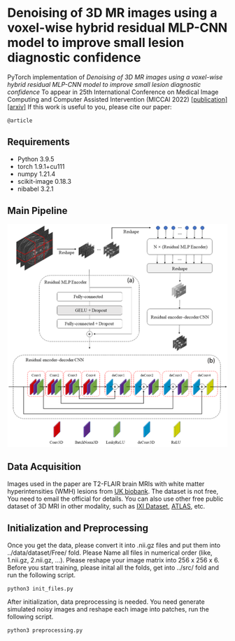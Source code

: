 # Denoising of 3D MR images using a voxel-wise hybrid residual MLP-CNN model to improve small lesion diagnostic confidence
PyTorch implementation of *Denoising of 3D MR images using a voxel-wise hybrid residual MLP-CNN model to improve small lesion diagnostic confidence*
To appear in 25th International Conference on Medical Image Computing and Computer Assisted Intervention (MICCAI 2022)
[[publication]]() [[arxiv]]()
If this work is useful to you, please cite our paper:
```
@article
```
## Requirements
- Python 3.9.5
- torch 1.9.1+cu111 
- numpy 1.21.4
- scikit-image 0.18.3
- nibabel 3.2.1
## Main Pipeline
![Main Pipeline](figs/network.png)
## Data Acquisition
Images used in the paper are T2-FLAIR brain MRIs with white matter hyperintensities (WMH) lesions from [UK biobank](http://www.ukbiobank.ac.uk). The dataset is not free, You need to email the official for details.
You can also use other free public dataset of 3D MRI in other modality, such as [IXI Dataset](https://brain-development.org/ixi-dataset/), [ATLAS](https://www.icpsr.umich.edu/web/ADDEP/studies/36684/versions/V3), etc.
## Initialization and Preprocessing
Once you get the data, please convert it into .nii.gz files and put them into ../data/dataset/Free/ fold. Please Name all files in numerical order (like, 1.nii.gz, 2.nii.gz, ...). Please reshape your image matrix into 256 x 256 x 6.
Before you start training, please inital all the folds,  get into ../src/ fold and run the following script.
```
python3 init_files.py
```
After initialization, data preprocessing is needed. You need generate simulated noisy images and reshape each image into patches,  run the following script.
```
python3 preprocessing.py
```

